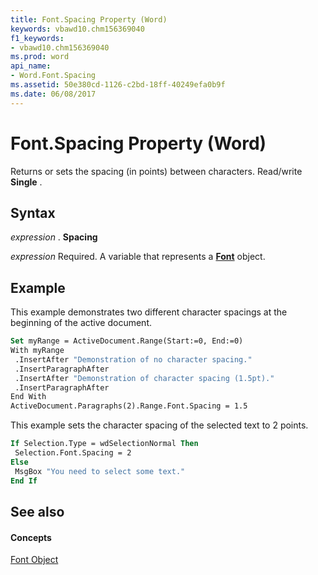 ```yaml
---
title: Font.Spacing Property (Word)
keywords: vbawd10.chm156369040
f1_keywords:
- vbawd10.chm156369040
ms.prod: word
api_name:
- Word.Font.Spacing
ms.assetid: 50e380cd-1126-c2bd-18ff-40249efa0b9f
ms.date: 06/08/2017
---
```



# Font.Spacing Property (Word)

Returns or sets the spacing (in points) between characters. Read/write  **Single** .


## Syntax

 _expression_ . **Spacing**

 _expression_ Required. A variable that represents a **[Font](Word.Font.md)** object.


## Example

This example demonstrates two different character spacings at the beginning of the active document.


```vb
Set myRange = ActiveDocument.Range(Start:=0, End:=0) 
With myRange 
 .InsertAfter "Demonstration of no character spacing." 
 .InsertParagraphAfter 
 .InsertAfter "Demonstration of character spacing (1.5pt)." 
 .InsertParagraphAfter 
End With 
ActiveDocument.Paragraphs(2).Range.Font.Spacing = 1.5
```

This example sets the character spacing of the selected text to 2 points.




```vb
If Selection.Type = wdSelectionNormal Then 
 Selection.Font.Spacing = 2 
Else 
 MsgBox "You need to select some text." 
End If
```


## See also


#### Concepts


[Font Object](Word.Font.md)

